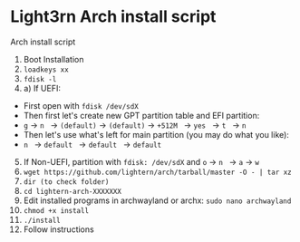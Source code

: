 # Light3rn Arch install script
Arch install script

1) Boot Installation
2) ```loadkeys xx```
3) ```fdisk -l```
4) a) If UEFI:
* First open  with ```fdisk /dev/sdX```
* Then first let's create new GPT partition table and EFI partition:
* ```g``` -> ```n ``` -> ```(default)``` -> ```(default)``` -> ```+512M ``` -> ```yes ``` -> ```t ``` -> ```n ```
* Then let's use what's left for main partition (you may do what you like):
* ```n ``` -> ```default ``` -> ```default ``` -> ```default ```
5) If Non-UEFI, partition with ```fdisk: /dev/sdX``` and ```o``` -> ```n ``` -> ```a``` -> ```w```
7) ```wget https://github.com/lightern/arch/tarball/master -O - | tar xz```
8) ```dir (to check folder)```
9) ```cd lightern-arch-XXXXXXX```
10) Edit installed programs in archwayland or archx: ```sudo nano archwayland```
11) ```chmod +x install```
12) ```./install```
13) Follow instructions
